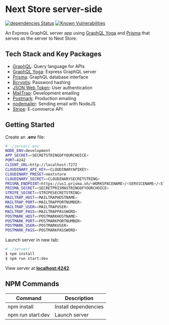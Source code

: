 [dependency]: https://david-dm.org/Answart/next-store?path=server
[synk]: https://app.snyk.io/org/answart/project/16c70d47-eeaa-4f4b-8a80-c2aa0e6b98e1

# Next Store server-side

[![dependencies Status](https://david-dm.org/Answart/next-store/status.svg?path=server)][dependency]
[![Known Vulnerabilities](https://snyk.io/test/github/Answart/next-store/badge.svg)][synk]

An Express GraphQL server app using [GraphQL Yoga](https://oss.prisma.io/content/graphql-yoga/01-overview/) and [Prisma](https://www.prisma.io/) that serves as the server to Next Store.

Tech Stack and Key Packages
---------------------------

* [GraphQL](https://graphql.org/): Query language for APIs
* [GraphQL Yoga](https://oss.prisma.io/content/graphql-yoga/01-overview/): Express GraphQL server
* [Prisma](https://www.prisma.io/): GraphQL database interface
* [Bcryptjs](https://github.com/dcodeIO/bcrypt.js/): Password hashing
* [JSON Web Token](https://www.jsonwebtoken.io/): User authentication
* [MailTrap](https://mailtrap.io/): Development emailing
* [Postmark](https://postmarkapp.com/): Production emailing
* [nodemailer](https://nodemailer.com/about/): Sending email with NodeJS
* [Stripe](https://stripe.com/): E-commerce API

Getting Started
---------------

Create an **.env** file:
```bash
# ./server/.env
NODE_ENV=development
APP_SECRET=<SECRETSTRINGOFYOURCHOICE>
PORT=4242
CLIENT_URL=http://localhost:7272
CLOUDINARY_API_KEY=<CLOUDINARYAPIKEY>
CLOUDINARY_PRESET=nextstore
CLOUDINARY_SECRET=<CLOUDINARYSECRETSTRING>
PRISMA_ENDPOINT=https://us1.prisma.sh/<WORKSPACENAME>/<SERVICENAME>/<STAGE>
PRISMA_SECRET=<SECRETPRISMASTRINGOFYOURCHOICE>
STRIPE_SECRET=<STRIPESECRETSTRING>
MAILTRAP_HOST=<MAILTRAPHOSTNAME>
MAILTRAP_PORT=<MAILTRAPPORTNUMBER>
MAILTRAP_USER=<MAILTRAPUSER>
MAILTRAP_PASS=<MAILTRAPPASSWORD>
POSTMARK_HOST=<POSTMARKHOSTNAME>
POSTMARK_PORT=<POSTMARKPORTNUMBER>
POSTMARK_USER=<POSTMARKUSER>
POSTMARK_PASS=<POSTMARKPASSWORD>
```

Launch server in new tab:
```bash
# ./server/
$ npm install
$ npm run start:dev
```

View server at [**localhost:4242**](http://localhost:4242).

NPM Commands
------------

| Command | Description |
|---------|-------------|
| npm install | Install dependencies |
| npm run start:dev | Launch server |
